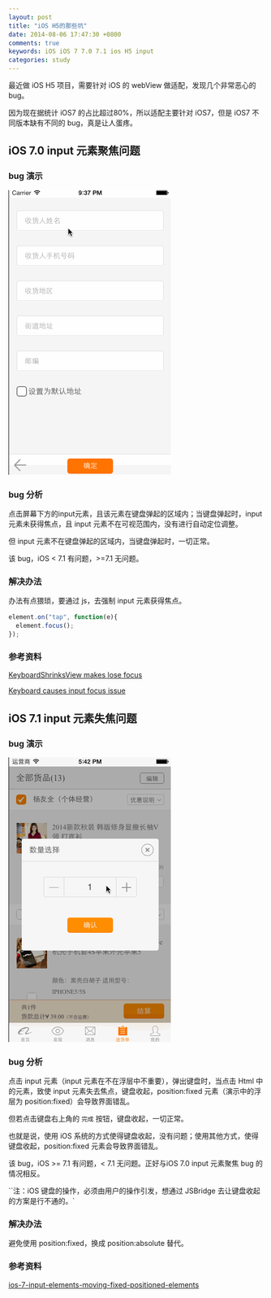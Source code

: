 ```yaml
---
layout: post
title: "iOS H5的那些坑"
date: 2014-08-06 17:47:30 +0800
comments: true
keywords: iOS iOS 7 7.0 7.1 ios H5 input
categories: study
---
```


最近做 iOS H5 项目，需要针对 iOS 的 webView 做适配，发现几个非常恶心的 bug。

因为现在据统计 iOS7 的占比超过80%，所以适配主要针对 iOS7，但是 iOS7 不同版本缺有不同的 bug，真是让人蛋疼。

## iOS 7.0 input 元素聚焦问题

### bug 演示
![ios7.0bug.gif](/images/2014-08-06-ios-h5-trap/ios7.0bug.gif)

### bug 分析
点击屏幕下方的input元素，且该元素在键盘弹起的区域内；当键盘弹起时，input 元素未获得焦点，且 input 元素不在可视范围内，没有进行自动定位调整。

但 input 元素不在键盘弹起的区域内，当键盘弹起时，一切正常。

该 bug，iOS < 7.1 有问题，>=7.1 无问题。

### 解决办法
办法有点猥琐，要通过 js，去强制 input 元素获得焦点。

```javascript
element.on("tap", function(e){
  element.focus();
});
```

### 参考资料
[KeyboardShrinksView makes lose focus](http://stackoverflow.com/questions/16149083/keyboardshrinksview-makes-lose-focus)

[Keyboard causes input focus issue](https://issues.apache.org/jira/browse/CB-6974)

## iOS 7.1 input 元素失焦问题

### bug 演示
![ios7.1bug.gif](/images/2014-08-06-ios-h5-trap/ios7.1bug.gif)

### bug 分析
点击 input 元素（input 元素在不在浮层中不重要），弹出键盘时，当点击 Html 中的元素，致使 input 元素失去焦点，键盘收起，position:fixed 元素（演示中的浮层为 position:fixed）会导致界面错乱。

但若点击键盘右上角的 `完成` 按钮，键盘收起，一切正常。

也就是说，使用 iOS 系统的方式使得键盘收起，没有问题；使用其他方式，使得键盘收起，position:fixed 元素会导致界面错乱。

该 bug，iOS >= 7.1 有问题，< 7.1 无问题。正好与iOS 7.0 input 元素聚焦 bug 的情况相反。

``注：iOS 键盘的操作，必须由用户的操作引发，想通过 JSBridge 去让键盘收起的方案是行不通的。`

### 解决办法
避免使用 position:fixed，换成 position:absolute 替代。

### 参考资料
[ios-7-input-elements-moving-fixed-positioned-elements](http://stackoverflow.com/questions/18970865/ios-7-input-elements-moving-fixed-positioned-elements)

